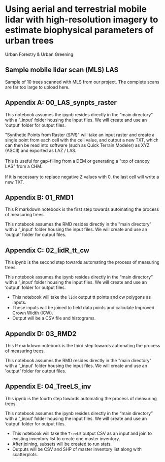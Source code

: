 # Using aerial and terrestrial mobile lidar with high-resolution imagery to estimate biophysical parameters of urban trees
Urban Forestry & Urban Greening

## Sample mobile lidar scan (MLS) LAS
Sample of 10 trees scanned with MLS from our project. The complete scans are far too large to upload here. 

## Appendix A: 00_LAS_synpts_raster
This notebook assumes the ipynb resides directly in the “main directory” with a ‘_input’ folder housing the input files. We will create and use an ‘output’ folder for output files.

"Synthetic Points from Raster $(SPR)$" will take an input raster and create a single point from each cell with the cell value, and output a new TXT, which can then be read into software (such as Quick Terrain Modeler) as XYZ (ASCII) and exported as LAZ / LAS. 
<br><br>
This is useful for gap-filling from a DEM or generating a "top of canopy LAS" from a CHM.
<br><br>
If it is necessary to replace negative Z values with 0, the last cell will write a new TXT. 

## Appendix B: 01_RMD1
This R markdown notebook is the first step towards automating the process of measuring trees.

This notebook assumes the RMD resides directly in the "main directory" with a '\_input' folder housing the input files. We will create and use an 'output' folder for output files.

## Appendix C: 02_lidR_tt_cw
This ipynb is the second step towards automating the process of measuring trees.

This notebook assumes the ipynb resides directly in the “main directory” with a ‘_input’ folder housing the input files. We will create and use an ‘output’ folder for output files.

- This notebook will take the `lidR` output tt points and cw polygons as inputs. 
- These inputs will be joined to field data points and calculate Improved Crown Width (ICW). 
- Output will be a CSV file and histograms. 

## Appendix D: 03_RMD2
This R markdown notebook is the third step towards automating the process of measuring trees.

This notebook assumes the RMD resides directly in the "main directory" with a '\_input' folder housing the input files. We will create and use an 'output' folder for output files.

## Appendix E: 04_TreeLS_inv
This ipynb is the fourth step towards automating the process of measuring trees.

This notebook assumes the ipynb resides directly in the “main directory” with a ‘_input’ folder housing the input files. We will create and use an ‘output’ folder for output files.

- This notebook will take the `TreeLS` output CSV as an input and join to existing inventory list to create one master inventory. 
- After joining, subsets will be created to run stats. 
- Outputs will be CSV and SHP of master inventory list along with scatterplots. 
